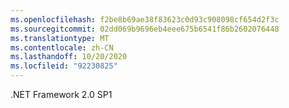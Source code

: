 ```yaml
---
ms.openlocfilehash: f2be8b69ae38f83623c0d93c908098cf654d2f3c
ms.sourcegitcommit: 02dd069b9696eb4eee675b6541f86b2602076448
ms.translationtype: MT
ms.contentlocale: zh-CN
ms.lasthandoff: 10/20/2020
ms.locfileid: "92230825"
---
```

.NET Framework 2.0 SP1
